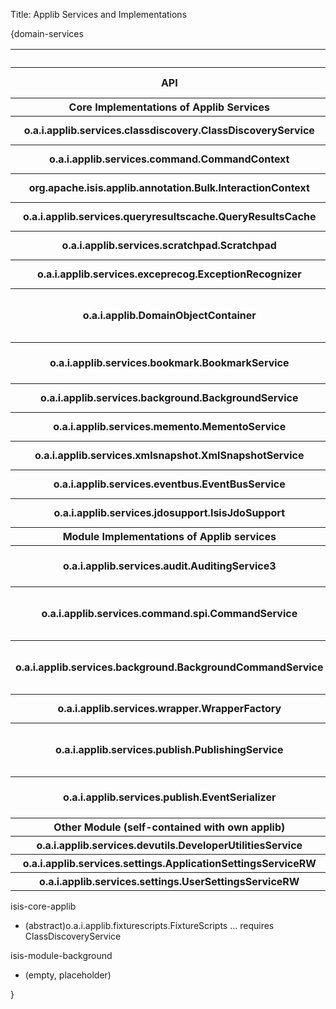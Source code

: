 Title: Applib Services and Implementations

{domain-services




<table  class="table table-striped table-bordered table-condensed">
<tr class="heading">
    <th class="heading">&nbsp;</th>
    <th class="heading" span="2">Implementation</th>
    <th class="heading">&nbsp;</th>
    <th class="heading">&nbsp;</th>
    <th class="heading">&nbsp;</th>
    <th class="heading">&nbsp;</th>
</tr>
<tr class="heading">
    <th class="heading">API</th>
    <th class="heading">Maven Module</th>
    <th class="heading">Class</th>
    <th class="heading">@DomainService ?</th>
    <th class="heading">@RequestScoped ?</th>
    <th class="heading">Depends on</th>
    <th class="heading">Notes</th>
</tr>
<tr class="heading">
    <th class="heading" span="7">Core Implementations of Applib Services</th>
</tr>
<tr>
    <th class="heading">o.a.i.applib.services.classdiscovery.ClassDiscoveryService</th>
    <td>isis-core-applib</td>
    <td>ClassDiscoveryServiceUsingReflections</td>
    <td>No; register in isis.properties</td>
    <td>No</td>
    <td></td>
    <td>requires org.reflections as dependency</td>
</tr>
<tr>
    <th class="heading">o.a.i.applib.services.command.CommandContext</th>
    <td>isis-core-applib</td>
    <td>CommandContext</td>
    <td>Yes; auto-registered</td>
    <td>Yes</td>
    <td></td>
    <td>API is also a concrete class</td>
</tr>
<tr>
    <th class="heading">org.apache.isis.applib.annotation.Bulk.InteractionContext</th>
    <td>isis-core-applib</td>
    <td>Bulk.InteractionContext</td>
    <td>Yes; auto-registered</td>
    <td>Yes</td>
    <td></td>
    <td>API is also a concrete class</td>
</tr>
<tr>
    <th class="heading">o.a.i.applib.services.queryresultscache.QueryResultsCache</th>
    <td>isis-core-applib</td>
    <td>QueryResultsCache</td>
    <td>Yes; auto-registered</td>
    <td>Yes</td>
    <td></td>
    <td>API is also a concrete class</td>
</tr>
<tr>
    <th class="heading">o.a.i.applib.services.scratchpad.Scratchpad</th>
    <td>isis-core-applib</td>
    <td>Scratchpad</td>
    <td>Yes; auto-registered</td>
    <td>Yes</td>
    <td></td>
    <td>API is also a concrete class</td>
</tr>
<tr>
    <th class="heading">o.a.i.applib.services.exceprecog.ExceptionRecognizer</th>
    <td>isis-core-applib</td>
    <td>ExceptionRecognizerCompositeForJdoObjectStore</td>
    <td>No; register in isis.properties</td>
    <td></td>
    <td></td>
    <td>Extensible using composite pattern if required</td>
</tr>
<tr>
    <th class="heading">o.a.i.applib.DomainObjectContainer</th>
    <td>isis-core-metamodel</td>
    <td>DomainObjectContainerDefault</td>
    <td>No, but automatically registered as a 'special case'</td>
    <td></td>
    <td></td>
    <td></td>
</tr>
<tr>
    <th class="heading">o.a.i.applib.services.bookmark.BookmarkService</th>
    <td>isis-core-metamodel</td>
    <td>BookmarkServiceDefault</td>
    <td>Yes; auto-registered</td>
    <td></td>
    <td></td>
    <td>related service: BookmarkHolderActionContributions, BookmarkHolderAssociationContributions</td>
</tr>
<tr>
    <th class="heading">o.a.i.applib.services.background.BackgroundService</th>
    <td>isis-core-runtime</td>
    <td>BackgroundServiceDefault</td>
    <td>No; register in isis.properties</td>
    <td></td>
    <td></td>
    <td>Not automatically registered because of its dependencies</td>
</tr>
<tr>
    <th class="heading">o.a.i.applib.services.memento.MementoService</th>
    <td>isis-core-runtime</td>
    <td>MementoServiceDefault</td>
    <td>Yes; auto-registered</td>
    <td></td>
    <td></td>
    <td></td>
</tr>
<tr>
    <th class="heading">o.a.i.applib.services.xmlsnapshot.XmlSnapshotService</th>
    <td>isis-core-runtime</td>
    <td>XmlSnapshotServiceDefault</td>
    <td>Yes; auto-registered</td>
    <td></td>
    <td></td>
    <td></td>
</tr>
<tr>
    <th class="heading">o.a.i.applib.services.eventbus.EventBusService</th>
    <td>isis-core-objectstore-jdo-datanucleus</td>
    <td>EventBusServiceJdo</td>
    <td>Yes; auto-registered</td>
    <td></td>
    <td></td>
    <td></td>
</tr>
<tr>
    <th class="heading">o.a.i.applib.services.jdosupport.IsisJdoSupport</th>
    <td>isis-core-objectstore-jdo-datanucleus</td>
    <td>IsisJdoSupportImpl</td>
    <td>Yes; auto-registered</td>
    <td></td>
    <td></td>
    <td></td>
</tr>
<tr class="heading">
    <th class="heading" span="7">Module Implementations of Applib services</th>
</tr>
<tr>
    <th class="heading">o.a.i.applib.services.audit.AuditingService3</th>
    <td>isis-module-audit-jdo</td>
    <td>AuditingServiceJdo</td>
    <td>No, but see notes</td>
    <td></td>
    <td></td>
    <td>AuditingServiceJdoContributions, AuditingServiceJdoRepository (@DomainService)</td>
</tr>


<tr>
    <th class="heading">o.a.i.applib.services.command.spi.CommandService</th>
    <td>isis-module-command-jdo</td>
    <td>CommandServiceJdo</td>
    <td>Yes; auto-registered</td>
    <td></td>
    <td></td>
    <td>related services: CommandServiceJdoContributions, CommandServiceJdoRepository (@DomainService)
</td>
</tr>
<tr>
    <th class="heading">o.a.i.applib.services.background.BackgroundCommandService</th>
    <td>isis-module-command-jdo</td>
    <td>BackgroundCommandServiceJdo</td>
    <td>Yes; auto-registered</td>
    <td></td>
    <td></td>
    <td>related services: BackgroundCommandServiceJdoContributions, BackgroundCommandServiceJdoRepository (@DomainService)</td>
</tr>
<tr>
    <th class="heading">o.a.i.applib.services.wrapper.WrapperFactory</th>
    <td>isis-module-wrapper</td>
    <td>WrapperFactoryDefault</td>
    <td>Yes; auto-registered</td>
    <td></td>
    <td></td>
    <td></td>
</tr>

<tr>
    <th class="heading">o.a.i.applib.services.publish.PublishingService</th>
    <td>isis-module-publishing-jdo</td>
    <td>PublishingServiceJdo</td>
    <td></td>
    <td></td>
    <td></td>
    <td>related services: PublishingServiceJdoContributions, PublishingServiceJdoRepository (@DomainService)</td>
</tr>
<tr>
    <th class="heading">o.a.i.applib.services.publish.EventSerializer</th>
    <td>isis-module-publishingeventserializer-ro</td>
    <td>RestfulObjectsSpecEventSerializer</td>
    <td>Yes; auto-registered</td>
    <td></td>
    <td></td>
    <td></td>
</tr>
<tr class="heading">
    <th class="heading" span="7">Other Module (self-contained with own applib)</th>
</tr>
<tr>
    <th class="heading">o.a.i.applib.services.devutils.DeveloperUtilitiesService</th>
    <td>isis-module-devutils</td>
    <td>DeveloperUtilitiesServiceDefault</td>
    <td></td>
    <td></td>
    <td></td>
    <td></td>
</tr>
<tr>
    <th class="heading">o.a.i.applib.services.settings.ApplicationSettingsServiceRW</th>
    <td>isis-module-settings</td>
    <td>ApplicationSettingsServiceJdo</td>
    <td></td>
    <td></td>
    <td></td>
    <td></td>
</tr>
<tr>
    <th class="heading">o.a.i.applib.services.settings.UserSettingsServiceRW</th>
    <td>isis-module-settings</td>
    <td>UserSettingsServiceJdo</td>
    <td></td>
    <td></td>
    <td></td>
    <td></td>
</tr>
</table>
    

isis-core-applib

* (abstract)o.a.i.applib.fixturescripts.FixtureScripts ... requires ClassDiscoveryService


    
isis-module-background

* (empty, placeholder) 




}
